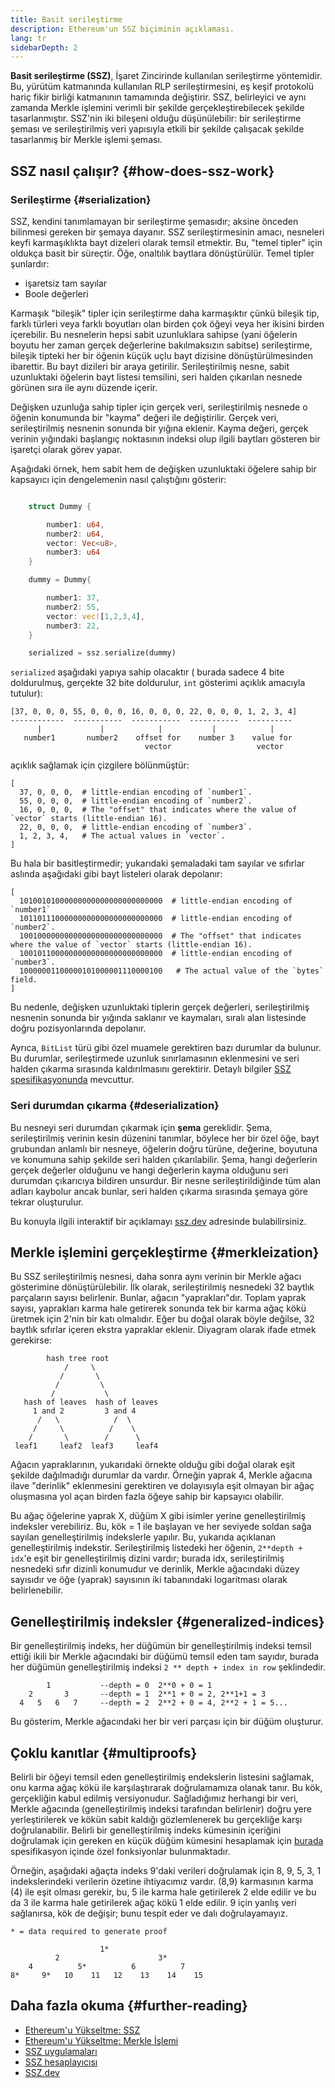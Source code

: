 ```yaml
---
title: Basit serileştirme
description: Ethereum'un SSZ biçiminin açıklaması.
lang: tr
sidebarDepth: 2
---
```


**Basit serileştirme (SSZ)**, İşaret Zincirinde kullanılan serileştirme yöntemidir. Bu, yürütüm katmanında kullanılan RLP serileştirmesini, eş keşif protokolü hariç fikir birliği katmanının tamamında değiştirir. SSZ, belirleyici ve aynı zamanda Merkle işlemini verimli bir şekilde gerçekleştirebilecek şekilde tasarlanmıştır. SSZ'nin iki bileşeni olduğu düşünülebilir: bir serileştirme şeması ve serileştirilmiş veri yapısıyla etkili bir şekilde çalışacak şekilde tasarlanmış bir Merkle işlemi şeması.

## SSZ nasıl çalışır? \{#how-does-ssz-work}

### Serileştirme \{#serialization}

SSZ, kendini tanımlamayan bir serileştirme şemasıdır; aksine önceden bilinmesi gereken bir şemaya dayanır. SSZ serileştirmesinin amacı, nesneleri keyfi karmaşıklıkta bayt dizeleri olarak temsil etmektir. Bu, "temel tipler" için oldukça basit bir süreçtir. Öğe, onaltılık baytlara dönüştürülür. Temel tipler şunlardır:

- işaretsiz tam sayılar
- Boole değerleri

Karmaşık "bileşik" tipler için serileştirme daha karmaşıktır çünkü bileşik tip, farklı türleri veya farklı boyutları olan birden çok öğeyi veya her ikisini birden içerebilir. Bu nesnelerin hepsi sabit uzunluklara sahipse (yani öğelerin boyutu her zaman gerçek değerlerine bakılmaksızın sabitse) serileştirme, bileşik tipteki her bir öğenin küçük uçlu bayt dizisine dönüştürülmesinden ibarettir. Bu bayt dizileri bir araya getirilir. Serileştirilmiş nesne, sabit uzunluktaki öğelerin bayt listesi temsilini, seri halden çıkarılan nesnede görünen sıra ile aynı düzende içerir.

Değişken uzunluğa sahip tipler için gerçek veri, serileştirilmiş nesnede o öğenin konumunda bir "kayma" değeri ile değiştirilir. Gerçek veri, serileştirilmiş nesnenin sonunda bir yığına eklenir. Kayma değeri, gerçek verinin yığındaki başlangıç noktasının indeksi olup ilgili baytları gösteren bir işaretçi olarak görev yapar.

Aşağıdaki örnek, hem sabit hem de değişken uzunluktaki öğelere sahip bir kapsayıcı için dengelemenin nasıl çalıştığını gösterir:

```Rust

    struct Dummy {

        number1: u64,
        number2: u64,
        vector: Vec<u8>,
        number3: u64
    }

    dummy = Dummy{

        number1: 37,
        number2: 55,
        vector: vec![1,2,3,4],
        number3: 22,
    }

    serialized = ssz.serialize(dummy)

```

`serialized` aşağıdaki yapıya sahip olacaktır ( burada sadece 4 bite doldurulmuş, gerçekte 32 bite doldurulur, `int` gösterimi açıklık amacıyla tutulur):

```
[37, 0, 0, 0, 55, 0, 0, 0, 16, 0, 0, 0, 22, 0, 0, 0, 1, 2, 3, 4]
------------  -----------  -----------  -----------  ----------
      |             |            |           |            |
   number1       number2    offset for    number 3    value for
                              vector                   vector

```

açıklık sağlamak için çizgilere bölünmüştür:

```
[
  37, 0, 0, 0,  # little-endian encoding of `number1`.
  55, 0, 0, 0,  # little-endian encoding of `number2`.
  16, 0, 0, 0,  # The "offset" that indicates where the value of `vector` starts (little-endian 16).
  22, 0, 0, 0,  # little-endian encoding of `number3`.
  1, 2, 3, 4,   # The actual values in `vector`.
]
```

Bu hala bir basitleştirmedir; yukarıdaki şemaladaki tam sayılar ve sıfırlar aslında aşağıdaki gibi bayt listeleri olarak depolanır:

```
[
  10100101000000000000000000000000  # little-endian encoding of `number1`
  10110111000000000000000000000000  # little-endian encoding of `number2`.
  10010000000000000000000000000000  # The "offset" that indicates where the value of `vector` starts (little-endian 16).
  10010110000000000000000000000000  # little-endian encoding of `number3`.
  10000001100000101000001110000100   # The actual value of the `bytes` field.
]
```

Bu nedenle, değişken uzunluktaki tiplerin gerçek değerleri, serileştirilmiş nesnenin sonunda bir yığında saklanır ve kaymaları, sıralı alan listesinde doğru pozisyonlarında depolanır.

Ayrıca, `BitList` türü gibi özel muamele gerektiren bazı durumlar da bulunur. Bu durumlar, serileştirmede uzunluk sınırlamasının eklenmesini ve seri halden çıkarma sırasında kaldırılmasını gerektirir. Detaylı bilgiler [SSZ spesifikasyonunda](https://github.com/ethereum/consensus-specs/blob/dev/ssz/simple-serialize.md) mevcuttur.

### Seri durumdan çıkarma \{#deserialization}

Bu nesneyi seri durumdan çıkarmak için <b>şema</b> gereklidir. Şema, serileştirilmiş verinin kesin düzenini tanımlar, böylece her bir özel öğe, bayt grubundan anlamlı bir nesneye, öğelerin doğru türüne, değerine, boyutuna ve konumuna sahip şekilde seri halden çıkarılabilir. Şema, hangi değerlerin gerçek değerler olduğunu ve hangi değerlerin kayma olduğunu seri durumdan çıkarıcıya bildiren unsurdur. Bir nesne serileştirildiğinde tüm alan adları kaybolur ancak bunlar, seri halden çıkarma sırasında şemaya göre tekrar oluşturulur.

Bu konuyla ilgili interaktif bir açıklamayı [ssz.dev](https://www.ssz.dev/overview) adresinde bulabilirsiniz.

## Merkle işlemini gerçekleştirme \{#merkleization}

Bu SSZ serileştirilmiş nesnesi, daha sonra aynı verinin bir Merkle ağacı gösterimine dönüştürülebilir. İlk olarak, serileştirilmiş nesnedeki 32 baytlık parçaların sayısı belirlenir. Bunlar, ağacın "yaprakları"dır. Toplam yaprak sayısı, yaprakları karma hale getirerek sonunda tek bir karma ağaç kökü üretmek için 2'nin bir katı olmalıdır. Eğer bu doğal olarak böyle değilse, 32 baytlık sıfırlar içeren ekstra yapraklar eklenir. Diyagram olarak ifade etmek gerekirse:

```
        hash tree root
            /     \
           /       \
          /         \
         /           \
   hash of leaves  hash of leaves
     1 and 2         3 and 4
      /   \            /  \
     /     \          /    \
    /       \        /      \
 leaf1     leaf2  leaf3     leaf4
```

Ağacın yapraklarının, yukarıdaki örnekte olduğu gibi doğal olarak eşit şekilde dağılmadığı durumlar da vardır. Örneğin yaprak 4, Merkle ağacına ilave "derinlik" eklenmesini gerektiren ve dolayısıyla eşit olmayan bir ağaç oluşmasına yol açan birden fazla öğeye sahip bir kapsayıcı olabilir.

Bu ağaç öğelerine yaprak X, düğüm X gibi isimler yerine genelleştirilmiş indeksler verebiliriz. Bu, kök = 1 ile başlayan ve her seviyede soldan sağa sayılan genelleştirilmiş indekslerle yapılır. Bu, yukarıda açıklanan genelleştirilmiş indekstir. Serileştirilmiş listedeki her öğenin, `2**depth + idx`'e eşit bir genelleştirilmiş dizini vardır; burada idx, serileştirilmiş nesnedeki sıfır dizinli konumudur ve derinlik, Merkle ağacındaki düzey sayısıdır ve öğe (yaprak) sayısının iki tabanındaki logaritması olarak belirlenebilir.

## Genelleştirilmiş indeksler \{#generalized-indices}

Bir genelleştirilmiş indeks, her düğümün bir genelleştirilmiş indeksi temsil ettiği ikili bir Merkle ağacındaki bir düğümü temsil eden tam sayıdır, burada her düğümün genelleştirilmiş indeksi `2 ** depth + index in row` şeklindedir.

```
        1           --depth = 0  2**0 + 0 = 1
    2       3       --depth = 1  2**1 + 0 = 2, 2**1+1 = 3
  4   5   6   7     --depth = 2  2**2 + 0 = 4, 2**2 + 1 = 5...

```

Bu gösterim, Merkle ağacındaki her bir veri parçası için bir düğüm oluşturur.

## Çoklu kanıtlar \{#multiproofs}

Belirli bir öğeyi temsil eden genelleştirilmiş endekslerin listesini sağlamak, onu karma ağaç kökü ile karşılaştırarak doğrulamamıza olanak tanır. Bu kök, gerçekliğin kabul edilmiş versiyonudur. Sağladığımız herhangi bir veri, Merkle ağacında (genelleştirilmiş indeksi tarafından belirlenir) doğru yere yerleştirilerek ve kökün sabit kaldığı gözlemlenerek bu gerçekliğe karşı doğrulanabilir. Belirli bir genelleştirilmiş indeks kümesinin içeriğini doğrulamak için gereken en küçük düğüm kümesini hesaplamak için [burada](https://github.com/ethereum/consensus-specs/blob/dev/ssz/merkle-proofs.md#merkle-multiproofs) spesifikasyon içinde özel fonksiyonlar bulunmaktadır.

Örneğin, aşağıdaki ağaçta indeks 9'daki verileri doğrulamak için 8, 9, 5, 3, 1 indekslerindeki verilerin özetine ihtiyacımız vardır. (8,9) karmasının karma (4) ile eşit olması gerekir, bu, 5 ile karma hale getirilerek 2 elde edilir ve bu da 3 ile karma hale getirilerek ağaç kökü 1 elde edilir. 9 için yanlış veri sağlanırsa, kök de değişir; bunu tespit eder ve dalı doğrulayamayız.

```
* = data required to generate proof

                    1*
          2                      3*
    4          5*          6          7
8*     9*   10    11   12    13    14    15

```

## Daha fazla okuma \{#further-reading}

- [Ethereum'u Yükseltme: SSZ](https://eth2book.info/altair/part2/building_blocks/ssz)
- [Ethereum'u Yükseltme: Merkle İşlemi](https://eth2book.info/altair/part2/building_blocks/merkleization)
- [SSZ uygulamaları](https://github.com/ethereum/consensus-specs/issues/2138)
- [SSZ hesaplayıcısı](https://simpleserialize.com/)
- [SSZ.dev](https://www.ssz.dev/)
